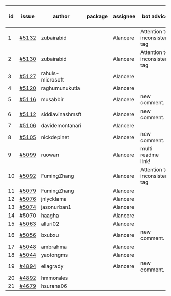 | id | issue | author | package | assignee | bot advice | created date of issue | target release date | date from target |
| ------ | ------ | ------ | ------ | ------ | ------ | ------ | ------ | :-----: |
| 1 | [#5132](https://github.com/Azure/sdk-release-request/issues/5132) | zubairabid |  | Alancere | Attention to inconsistent tag | 04-12 | 05-24 |  |
| 2 | [#5130](https://github.com/Azure/sdk-release-request/issues/5130) | zubairabid |  | Alancere | Attention to inconsistent tag | 04-12 | 05-24 |  |
| 3 | [#5127](https://github.com/Azure/sdk-release-request/issues/5127) | rahuls-microsoft |  | Alancere |  | 04-11 | 04-26 |  |
| 4 | [#5120](https://github.com/Azure/sdk-release-request/issues/5120) | raghumunukutla |  | Alancere |  | 04-11 | 04-26 |  |
| 5 | [#5116](https://github.com/Azure/sdk-release-request/issues/5116) | musabbir |  | Alancere | new comment. | 04-08 | 04-26 |  |
| 6 | [#5112](https://github.com/Azure/sdk-release-request/issues/5112) | siddiavinashmsft |  | Alancere | new comment. | 04-04 | 04-26 |  |
| 7 | [#5106](https://github.com/Azure/sdk-release-request/issues/5106) | davidemontanari |  | Alancere |  | 04-03 | 04-26 |  |
| 8 | [#5105](https://github.com/Azure/sdk-release-request/issues/5105) | nickdepinet |  | Alancere | new comment. | 04-01 | 04-26 |  |
| 9 | [#5099](https://github.com/Azure/sdk-release-request/issues/5099) | ruowan |  | Alancere | multi readme link! | 04-01 | 04-26 |  |
| 10 | [#5092](https://github.com/Azure/sdk-release-request/issues/5092) | FumingZhang |  | Alancere | Attention to inconsistent tag | 03-27 | 04-26 |  |
| 11 | [#5079](https://github.com/Azure/sdk-release-request/issues/5079) | FumingZhang |  | Alancere |  | 03-25 | 04-26 |  |
| 12 | [#5076](https://github.com/Azure/sdk-release-request/issues/5076) | jnlycklama |  | Alancere |  | 03-22 | 04-26 |  |
| 13 | [#5074](https://github.com/Azure/sdk-release-request/issues/5074) | jasonurban1 |  | Alancere |  | 03-22 | 04-26 |  |
| 14 | [#5070](https://github.com/Azure/sdk-release-request/issues/5070) | haagha |  | Alancere |  | 03-21 | 04-26 |  |
| 15 | [#5063](https://github.com/Azure/sdk-release-request/issues/5063) | alluri02 |  | Alancere |  | 03-20 | 04-26 |  |
| 16 | [#5056](https://github.com/Azure/sdk-release-request/issues/5056) | bxubxu |  | Alancere | new comment. | 03-18 | 04-26 |  |
| 17 | [#5048](https://github.com/Azure/sdk-release-request/issues/5048) | ambrahma |  | Alancere |  | 03-15 | 04-26 |  |
| 18 | [#5044](https://github.com/Azure/sdk-release-request/issues/5044) | yaotongms |  | Alancere |  | 03-13 | 04-26 |  |
| 19 | [#4894](https://github.com/Azure/sdk-release-request/issues/4894) | eliagrady |  | Alancere | new comment. | 01-18 | 04-26 |  |
| 20 | [#4892](https://github.com/Azure/sdk-release-request/issues/4892) | hmmorales |  |  |  | 01-16 |  | 0 |
| 21 | [#4679](https://github.com/Azure/sdk-release-request/issues/4679) | hsurana06 |  |  |  | 10-23 |  | 0 |
